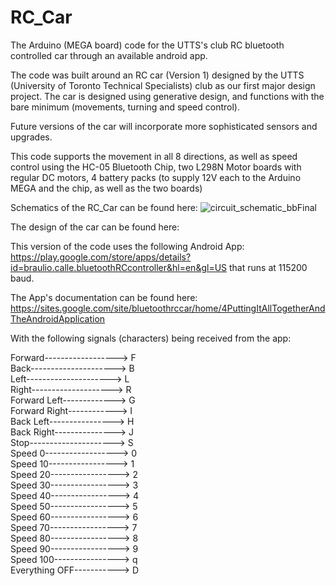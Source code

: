 # RC_Car
The Arduino (MEGA board) code for the UTTS's club RC bluetooth controlled car through an available android app.

The code was built around an RC car (Version 1) designed by the UTTS (University of Toronto Technical Specialists) club as our first major design project. The car is designed using generative design, and functions with the bare minimum (movements, turning and speed control). 

Future versions of the car will incorporate more sophisticated sensors and upgrades. 

This code supports the movement in all 8 directions, as well as speed control using the HC-05 Bluetooth Chip, two L298N Motor boards with regular DC motors, 4 battery packs (to supply 12V each to the Arduino MEGA and the chip, as well as the two boards)

Schematics of the RC_Car can be found here: ![circuit_schematic_bbFinal](https://user-images.githubusercontent.com/68342185/118872625-c1358180-b8b6-11eb-8e78-ffa4e1bfd0a7.png)

The design of the car can be found here: 

This version of the code uses the following Android App: https://play.google.com/store/apps/details?id=braulio.calle.bluetoothRCcontroller&hl=en&gl=US that runs at 115200 baud.

The App's documentation can be found here: https://sites.google.com/site/bluetoothrccar/home/4PuttingItAllTogetherAndTheAndroidApplication

With the following signals (characters) being received from the app:

Forward------------------> F                                                                                                                   
Back---------------------> B                                                                                                                   
Left---------------------> L                                                                                                                   
Right--------------------> R                                                                                                                   
Forward Left-------------> G                                                                                                                   
Forward Right------------> I                                                                                                                   
Back Left----------------> H                                                                                                                   
Back Right---------------> J                                                                                                                   
Stop---------------------> S                                                                                                                   
Speed 0------------------> 0                                                                                                                   
Speed 10-----------------> 1                                                                                                                   
Speed 20-----------------> 2                                                                                                                    
Speed 30-----------------> 3                                                                                                                  
Speed 40-----------------> 4                                                                                                                   
Speed 50-----------------> 5                                                                                                                  
Speed 60-----------------> 6                                                                                                                   
Speed 70-----------------> 7                                                                                                                   
Speed 80-----------------> 8                                                                                                                   
Speed 90-----------------> 9                                                                                                                   
Speed 100----------------> q                                                                                                                   
Everything OFF-----------> D                                                                                                                   
